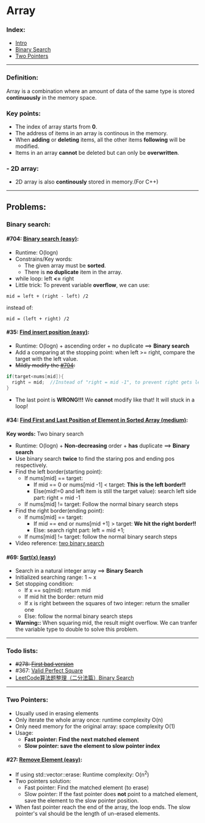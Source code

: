 # Array
### Index:
- [Intro](https://github.com/SeanXiaoby/Leetcode_Notebook_Sean/tree/main/Array#definition)
- [Binary Search](https://github.com/SeanXiaoby/Leetcode_Notebook_Sean/tree/main/Array#binary-search)
- [Two Pointers](https://github.com/SeanXiaoby/Leetcode_Notebook_Sean/tree/main/Array#two-pointers)

----

### Definition:
Array is a combination where an amount of data of the same type is stored **continuously** in the memory space.

### Key points:
- The index of array starts from **0**.
- The address of items in an array is continous in the memory.
- When **adding** or **deleting** items, all the other items **following** will be modified.
- Items in an array **cannot** be deleted but can only be **overwritten**.


### - 2D array:
- 2D array is also **continously** stored in memory.(For C++)

---

## Problems:

### Binary search:
#### #704: [Binary search (easy)](https://leetcode.com/problems/binary-search/):
- Runtime: O(logn)
- Constrains/Key words: 
  - The given array must be **sorted**.
  - There is **no duplicate** item in the array.
- while loop: left **<=** right
- Little trick: To prevent variable **overflow**, we can use:
```
mid = left + (right - left) /2
```
instead of: 
```
mid = (left + right) /2
```

#### #35: [Find insert position (easy)](https://leetcode.com/problems/search-insert-position/):
- Runtime: O(logn) + ascending order + no duplicate ==> **Binary search**
- Add a comparing at the stopping point: when left >= right, compare the target with the left value.
- ~~Mildly modify the [#704](https://leetcode.com/problems/binary-search/):~~
```cpp
if(target<nums[mid]){
  right = mid;  //Instead of "right = mid -1", to prevent right gets less than left
}
```
- The last point is **WRONG!!!** We **cannot** modify like that! It will stuck in a loop!

#### #34: [Find First and Last Position of Element in Sorted Array (medium)](https://leetcode.com/problems/find-first-and-last-position-of-element-in-sorted-array/submissions/):
**Key words:** Two binary search
- Runtime: O(logn) + **Non-decreasing** order + **has** duplicate ==> **Binary search**
- Use binary search **twice** to find the staring pos and ending pos respectively.
- Find the left border(starting point):
  - If nums[mid] == target:
    - If mid == 0 or nums[mid -1] < target: **This is the left border!!**
    - Else(mid!=0 and left item is still the target value): search left side part: right = mid -1
  - If nums[mid] != target: Follow the normal binary search steps
- Find the right border(ending point):
  - If nums[mid] == target:
    - If mid == end or nums[mid +1] > target: **We hit the right border!!**
    - Else: search right part: left = mid +1;
  - If nums[mid] != target: follow the normal binary search steps
- Video reference: [two binary search](https://www.bilibili.com/video/BV1wy4y1k76F?share_source=copy_web&vd_source=1dccb53c95e247fd924dbfa0318596b5)

#### #69: [Sqrt(x) (easy)](https://leetcode.com/problems/sqrtx/)
- Search in a natural integer array ==> **Binary Search**
- Initialized searching range: 1 ~ x
- Set stopping condition:
  - If x == sq(mid): return mid
  - If mid hit the border: return mid
  - If x is right between the squares of two integer: return the smaller one
  - Else: follow the normal binary search steps
- **Warning::** When squaring mid, the result might overflow. We can tranfer the variable type to double to solve this problem.

----
### Todo lists:
- ~~#278: [First bad version](https://leetcode.com/problems/first-bad-version/)~~ 
- #367: [Valid Perfect Square](https://leetcode.com/problems/valid-perfect-square/)
- [LeetCode算法题整理（二分法篇）Binary Search](https://darktiantian.github.io/LeetCode%E7%AE%97%E6%B3%95%E9%A2%98%E6%95%B4%E7%90%86%EF%BC%88%E4%BA%8C%E5%88%86%E6%B3%95%E7%AF%87%EF%BC%89Binary-Search/)

----

### Two Pointers:

- Usually used in erasing elements
- Only iterate the whole array once: runtime complexity O(n)
- Only need memory for the original array: space complexity O(1)
- Usage:
  - **Fast pointer: Find the next matched element**
  - **Slow pointer: save the element to slow pointer index**
  
#### #27: [Remove Element (easy)](https://leetcode.com/problems/remove-element/):
- If using std::vector::erase: Runtime complexity: O(n<sup>2</sup>)
- Two pointers solution:
  - Fast pointer: Find the matched element (to erase)
  - Slow pointer: If the fast pointer does **not** point to a matched element, save the element to the slow pointer position.
- When fast pointer reach the end of the array, the loop ends. The slow pointer's val should be the length of un-erased elements.


